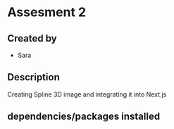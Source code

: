 # Assesment 2

## Created by
- Sara

## Description
Creating Spline 3D image and integrating it into Next.js

## dependencies/packages installed
